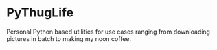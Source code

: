 # PyThugLife
Personal Python based utilities for use cases ranging from downloading pictures in batch to making my noon coffee.
